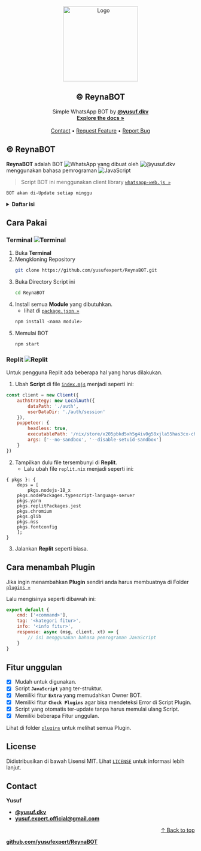 <a name="readme-top"></a>

<br />
<div align="center">
  <a href="Logo">
    <img src="https://cdn.pixabay.com/photo/2018/09/11/14/49/moe-3669736_1280.png" alt="Logo" width="200">
  </a>

  <h2 align="center">© ReynaBOT</h2>

  <p align="center">
    Simple WhatsApp BOT by <a href="https://wa.me/6283873115706"><strong>@yusuf.dkv</strong></a>
    <br />
    <a href="https://github.com/yusufexpert/ReynaBOT/blob/master/README.md"><strong>Explore the docs »</strong></a>
    <br />
    <br />
    <a href="https://wa.me/6283873115706">Contact</a>
    •
    <a href="https://wa.me/6283873115706">Request Feature</a>
    •
    <a href="https://wa.me/6283873115706">Report Bug</a>
  </p>
</div>

## © ReynaBOT
**ReynaBOT** adalah BOT ![WhatsApp](https://img.shields.io/badge/WhatsApp-25D366?style=flat&logo=whatsapp&logoColor=white) yang dibuat oleh ![@yusuf.dkv](https://img.shields.io/badge/@yusuf.dkv-E4405F?style=flat&logo=instagram&logoColor=white) menggunakan bahasa pemrograman ![JavaScript](https://img.shields.io/badge/JavaScript-F7DF1E?style=flat&logo=javascript&logoColor=black)

> Script BOT ini menggunakan client library [`whatsapp-web.js »`](https://github.com/pedroslopez/whatsapp-web.js.git)

`BOT akan di-Update setiap minggu`

<details>
  <summary><strong>Daftar isi</strong></summary>
<ol>
  <li><a href="#cara-pakai">Cara Pakai »</a></li>
    <ul>
      <li><a href="#command-prompt">Command Prompt »</a></li>
      <li><a href="#replit">Replit »</a></li>
    </ul>
  <li><a href="#cara-menambah-plugin">Cara menambah Plugin »</a></li>
  <li><a href="#fitur-unggulan">Fitur Unggulan »</a></li>
  <li><a href="#license">License »</a></li>
  <li><a href="#contact">Contact »</a></li>
</ol>
</details>

## Cara Pakai
### Terminal ![Terminal](https://img.shields.io/badge/Terminal-4D4D4D?style=flat&logo=windowsterminal&logoColor=white)
1. Buka **Terminal**
2. Mengkloning Repository
   ```sh
   git clone https://github.com/yusufexpert/ReynaBOT.git
   ```
3. Buka Directory Script ini
   ```sh
   cd ReynaBOT
   ```
4. Install semua **Module** yang dibutuhkan.
   - lihat di [`package.json »`](https://github.com/yusufexpert/ReynaBOT/blob/master/package.json)
   ```sh
   npm install <nama module>
   ```
5. Memulai BOT
   ```sh
   npm start
   ```

### Replit ![Replit](https://img.shields.io/badge/Replit-F26207?style=flat&logo=replit&logoColor=white)
Untuk pengguna Replit ada beberapa hal yang harus dilakukan.
1. Ubah **Script** di file [`index.mjs`](https://github.com/yusufexpert/ReynaBOT/blob/master/index.mjs) menjadi seperti ini:
```js
const client = new Client({
    authStrategy: new LocalAuth({
        dataPath: './auth',
        userDataDir: './auth/session'
    }),
    puppeteer: {
        headless: true,
        executablePath: '/nix/store/x205pbkd5xh5g4iv0g58xjla55has3cx-chromium-108.0.5359.94/bin/chromium-browser',
        args: ['--no-sandbox', '--disable-setuid-sandbox']
    }
})
```
2. Tampilkan dulu file tersembunyi di **Replit**.
   - Lalu ubah file `replit.nix` menjadi seperti ini:
```nixos
{ pkgs }: {
	deps = [
		pkgs.nodejs-18_x
    pkgs.nodePackages.typescript-language-server
    pkgs.yarn
    pkgs.replitPackages.jest
    pkgs.chromium
    pkgs.glib
    pkgs.nss
    pkgs.fontconfig
	];
}
```
3. Jalankan **Replit** seperti biasa.

## Cara menambah Plugin
Jika ingin menambahkan **Plugin** sendiri anda harus membuatnya di Folder [`plugins »`](https://github.com/yusufexpert/ReynaBOT/tree/master/plugins)

Lalu mengisinya seperti dibawah ini:
```js
export default {
    cmd: ['<command>'],
    tag: '<kategori fitur>',
    info: '<info fitur>',
    response: async (msg, client, xt) => {
        // isi menggunakan bahasa pemrograman JavaScript
    }
}
```

## Fitur unggulan
- [x] Mudah untuk digunakan.
- [x] Script **`JavaScript`** yang ter-struktur.
- [x] Memiliki fitur **`Extra`** yang memudahkan Owner BOT.
- [x] Memiliki fitur **`Check Plugins`** agar bisa mendeteksi Error di Script Plugin.
- [x] Script yang otomatis ter-update tanpa harus memulai ulang Script.
- [x] Memiliki beberapa Fitur unggulan.

Lihat di folder [`plugins`](https://github.com/yusufexpert/ReynaBOT/tree/master/plugins) untuk melihat semua Plugin.

## License
Didistribusikan di bawah Lisensi MIT. Lihat [`LICENSE`](https://github.com/yusufexpert/ReynaBOT/blob/master/LICENSE) untuk informasi lebih lanjut.

## Contact

**Yusuf**
- [**@yusuf.dkv**](https://www.instagram.com/yusuf.dkv/)
- **yusuf.expert.official@gmail.com**

<p align="right"><a href="#readme-top">↑ Back to top</a></p>

[**github.com/yusufexpert/ReynaBOT**](https://github.com/yusufexpert/ReynaBOT)
